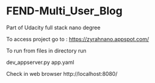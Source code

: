 # FEND-Multi_User_Blog
Part of Udacity full stack nano degree

To access project go to : https://zyrahnano.appspot.com/

To run from files in directory run 

 dev_appserver.py app.yaml
 
 Check in web browser http://localhost:8080/ 
 
 
